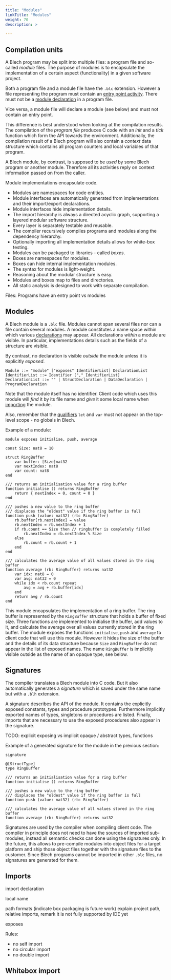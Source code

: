 ```yaml
---
title: "Modules"
linkTitle: "Modules"
weight: 70
description: >

---
```


## Compilation units
A Blech program may be split into multiple files: a program file and so-called *module* files.
The purpose of modules is to encapsulate the implementation of a certain aspect (functionality) in a given software project.

Both a program file and a module file have the `.blc` extension.
However a file representing the program must contain an [entry point activity](../declarations/#subprograms).
There must not be a [module declaration](#modules) in a program file.

Vice versa, a module file will declare a module (see below) and must not contain an entry point.

This difference is best understood when looking at the compilation results.
The compilation of the *program file* produces C code with an *init* and a *tick* function which form the API towards the environment.
Additionally, the compilation result of a Blech program will also contain a *context* data structure which contains all program counters and local variables of that program.

A Blech module, by contrast, is supposed to be *used* by some Blech program or another module.
Therefore all its activities reply on context information passed on from the caller.

Module implementations encapsulate code.
- Modules are namespaces for code entities.
- Module interfaces are automatically generated from implementations and their import/export declarations.
- Module interfaces hide implementation details.
- The import hierarchy is always a directed acyclic graph, supporting a layered modular software structure.
- Every layer is separately testable and reusable.
- The compiler recursively compiles programs and modules along the dependency hierarchy.
- Optionally importing all implementation details allows for white-box testing.
- Modules can be packaged to libraries - called *boxes*.
- Boxes are namespaces for modules.
- Boxes can hide internal implementation modules.
- The syntax for modules is light-weight.
- Reasoning about the modular structure is easy.
- Modules and boxes map to files and directories.
- All static analysis is designed to work with separate compilation.

Files: Programs have an entry point vs modules

## Modules

A Blech module is a `.blc` file.
Modules cannot span several files nor can a file contain several modules.
A module constitutes a name space within which various [declarations](../declarations) may appear.
All declarations *within* a module are visible.
In particular, implementations details such as the fields of a structure are visible.

By contrast, no declaration is visible *outside* the module unless it is explicitly *exposed*.

```abnf
Module ::= "module" ["exposes" IdentifierList] DeclarationList
IdentifierList ::= Identifier ["," IdentifierList]
DeclarationList ::= "" | StructDeclaration | DataDeclaration | ProgramDeclaration
```

Note that the module itself has no identifier. Client code which uses this module will *find* it by its file name and *give* it some local name when [importing](#Imports) the module.

Also, remember that the [qualifiers](../declarations/#qualifiers) `let` and `var` must not appear on the top-level scope - no globals in Blech.


Example of a module:

```blech
module exposes initialise, push, average

const Size: nat8 = 10

struct RingBuffer
    var buffer: [Size]nat32
    var nextIndex: nat8
    var count: nat8
end

/// returns an initialisation value for a ring buffer
function initialise () returns RingBuffer
    return { nextIndex = 0, count = 0 }
end

/// pushes a new value to the ring buffer
/// displaces the "oldest" value if the ring buffer is full
function push (value: nat32) (rb: RingBuffer)
    rb.buffer[rb.nextIndex] = value
    rb.nextIndex = rb.nextIndex + 1
    if rb.count == Size then // ringbuffer is completely filled
        rb.nextIndex = rb.nextIndex % Size
    else
        rb.count = rb.count + 1
    end
end

/// calculates the average value of all values stored in the ring buffer
function average (rb: RingBuffer) returns nat32
    var idx: nat8 = 0
    var avg: nat32 = 0
    while idx < rb.count repeat
        avg = avg + rb.buffer[idx]
    end
    return avg / rb.count
end
```

This module encapsulates the implementation of a ring buffer.
The ring buffer is represented by the `RingBuffer` structure that holds a buffer of fixed size.
Three functions are implemented to initialise the buffer, add values to it, and calculate the average over all values currently stored in the ring buffer.
The module exposes the functions `initialise`, `push` and `average` to client code that will use this module.
However it hides the size of the buffer and the details of its data structure because `Size` and `RingBuffer` do not appear in the list of exposed names.
The name `RingBuffer` is implicitly visible outside as the name of an opaque type, see below.

## Signatures
The compiler translates a Blech module into C code.
But it also automatically generates a *signature* which is saved under the same name but with a `.blh` extension.

A signature describes the API of the module.
It contains the explicitly exposed constants, types and procedure prototypes.
Furthermore implicitly exported names of types, singletons or procedures are listed.
Finally, imports that are necessary to use the exposed procedures also appear in the signature.

TODO: explicit exposing vs implicit
opaque / abstract types, functions

Example of a generated signature for the module in the previous section:

```blech
signature

@[StructType]
type RingBuffer

/// returns an initialisation value for a ring buffer
function initialise () returns RingBuffer

/// pushes a new value to the ring buffer
/// displaces the "oldest" value if the ring buffer is full
function push (value: nat32) (rb: RingBuffer)

/// calculates the average value of all values stored in the ring buffer
function average (rb: RingBuffer) returns nat32
```

Signatures are used by the compiler when compiling client code.
The compiler in principle does not need to have the sources of imported sub-modules, instead all semantic checks can done using the signatures only.
In the future, this allows to pre-compile modules into object files for a target platform and ship those object files together with the signature files to the customer.
Since Blech programs cannot be imported in other `.blc` files, no signatures are generated for them.

## Imports

import declaration

local name

path formats (indicate box packaging is future work)
explain project path, relative imports, remark it is not fully supported by IDE yet

exposes

Rules:
- no self import
- no circular import
- no double import

## Whitebox import